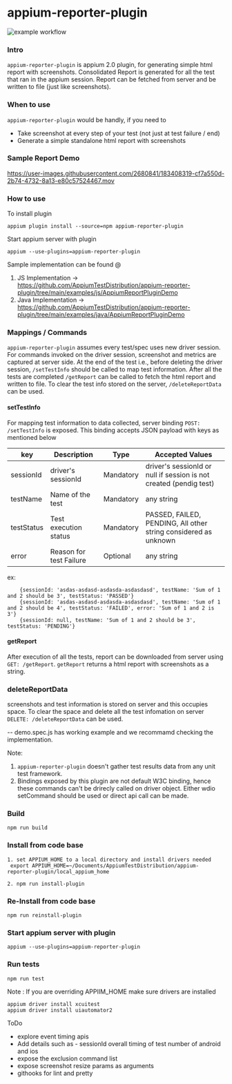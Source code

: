 # appium-reporter-plugin
![example workflow](https://github.com/AppiumTestDistribution/appium-reporter-plugin/actions/workflows/node.js.yml/badge.svg)



### Intro
`appium-reporter-plugin` is appium 2.0 plugin, for generating simple html report with screenshots. Consolidated Report is generated for all the test that ran in the appium session. Report can be fetched from server and be written to file (just like screenshots).

### When to use
`appium-reporter-plugin` would be handly, if you need to 
* Take screenshot at every step of your test (not just at test failure / end)
* Generate a simple standalone html report with screenshots

### Sample Report Demo
https://user-images.githubusercontent.com/2680841/183408319-cf7a550d-2b74-4732-8a13-e80c57524467.mov
 
### How to use

To install plugin 

```appium plugin install --source=npm appium-reporter-plugin```

Start appium server with plugin

```appium --use-plugins=appium-reporter-plugin```


Sample implementation can be found @
1. JS Implementation -> https://github.com/AppiumTestDistribution/appium-reporter-plugin/tree/main/examples/js/AppiumReportPluginDemo
2. Java Implementation -> https://github.com/AppiumTestDistribution/appium-reporter-plugin/tree/main/examples/java/AppiumReportPluginDemo

### Mappings / Commands

`appium-reporter-plugin` assumes every test/spec uses new driver session. For commands invoked on the driver session, screenshot and metrics are captured at server side. At the end of the test i.e., before deleting the driver session, `/setTestInfo` should be called to map test information. After all the tests are completed `/getReport` can be called to fetch the html report and written to file. To clear the test info stored on the server, `/deleteReportData`
 can be used. 

#### setTestInfo
For mapping test information to data collected, server binding `POST: /setTestInfo` is exposed. This binding accepts JSON payload with keys as mentioned below

| key         | Description                    | Type      | Accepted Values                                                     |
| ----------- | -----------                    | ----      | ---------------                                                     |
| sessionId   | driver's sessionId             | Mandatory | driver's sessionId or null if session is not created (pendig test)  |
| testName    | Name of the test               | Mandatory | any string                                                          |
| testStatus  | Test execution status          | Mandatory | PASSED, FAILED, PENDING, All other string considered as unknown     |
| error       | Reason for test Failure        | Optional   | any string                                                          |

ex: 
```
    {sessionId: 'asdas-asdasd-asdasda-asdasdasd', testName: 'Sum of 1 and 2 should be 3', testStatus: 'PASSED'}
    {sessionId: 'asdas-asdasd-asdasda-asdasdasd', testName: 'Sum of 1 and 2 should be 4', testStatus: 'FAILED', error: 'Sum of 1 and 2 is 3'}
    {sessionId: null, testName: 'Sum of 1 and 2 should be 3', testStatus: 'PENDING'}
```

#### getReport

After execution of all the tests, report can be downloaded from server using `GET: /getReport`. `getReport` returns a html report with screenshots as a string.  

### deleteReportData
screenshots and test information is stored on server and this occupies space. To clear the space and delete all the test infomation on server `DELETE: /deleteReportData` can be used.

-- demo.spec.js has working example and we recommamd checking the implementation. 

Note: 
1. `appium-reporter-plugin` doesn't gather test results data from any unit test framework. 
2. Bindings exposed by this plugin are not default W3C binding, hence these commands can't be drirecly called on driver object. Either wdio setCommand should be used or direct api call can be made.
  

### Build 
`npm run build`

 ### Install from code base
 ```
 1. set APPIUM_HOME to a local directory and install drivers needed
  export APPIUM_HOME=~/Documents/AppiumTestDistribution/appium-reporter-plugin/local_appium_home

 2. npm run install-plugin
 ```

### Re-Install from code base
 `npm run reinstall-plugin`
  
### Start appium server with plugin
`appium --use-plugins=appium-reporter-plugin`

### Run tests
`npm run test`

Note : If you are overriding APPIIM_HOME make sure drivers are installed 
```  
appium driver install xcuitest
appium driver install uiautomator2
```





ToDo
* explore event timing apis
* Add details such as - 
    sessionId
    overall timing of test
    number of android and ios
* expose the exclusion command list 
* expose screenshot resize params as arguments 
* githooks for lint and pretty
